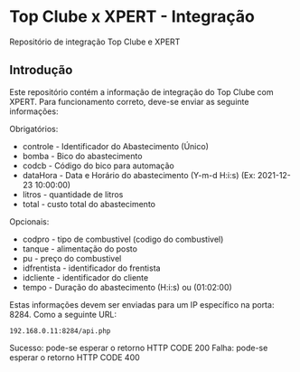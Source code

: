 # Top Clube x XPERT - Integração
Repositório de integração Top Clube e XPERT

## Introdução
Este repositório contém a informação de integração do Top Clube com XPERT.
Para funcionamento correto, deve-se enviar as seguinte informações:

Obrigatórios:
- controle 	- Identificador do Abastecimento (Único)
- bomba 		- Bico do abastecimento
- codcb 		- Código do bico para automação
- dataHora 	- Data e Horário do abastecimento (Y-m-d H:i:s) (Ex: 2021-12-23 10:00:00)
- litros 		- quantidade de litros 
- total 		- custo total do abastecimento

Opcionais:
- codpro 		- tipo de combustivel (codigo do combustivel)
- tanque 		- alimentação do posto 
- pu 			- preço do combustivel 
- idfrentista 	- identificador do frentista
- idcliente 	- identificador do cliente
- tempo 		- Duração do abastecimento (H:i:s) ou (01:02:00)

Estas informações devem ser enviadas para um IP específico na porta: 8284.
Como a seguinte URL:
```
192.168.0.11:8284/api.php
```
Sucesso: pode-se esperar o retorno HTTP CODE 200
Falha: pode-se esperar o retorno HTTP CODE 400
